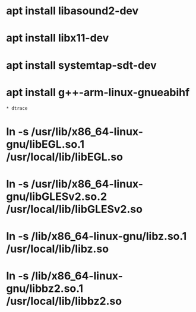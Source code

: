 # apt install libasound2-dev
# apt install libx11-dev
# apt install systemtap-sdt-dev
# apt install g++-arm-linux-gnueabihf
	* dtrace
# ln -s /usr/lib/x86_64-linux-gnu/libEGL.so.1 /usr/local/lib/libEGL.so
# ln -s /usr/lib/x86_64-linux-gnu/libGLESv2.so.2 /usr/local/lib/libGLESv2.so
# ln -s /lib/x86_64-linux-gnu/libz.so.1 /usr/local/lib/libz.so
# ln -s /lib/x86_64-linux-gnu/libbz2.so.1 /usr/local/lib/libbz2.so